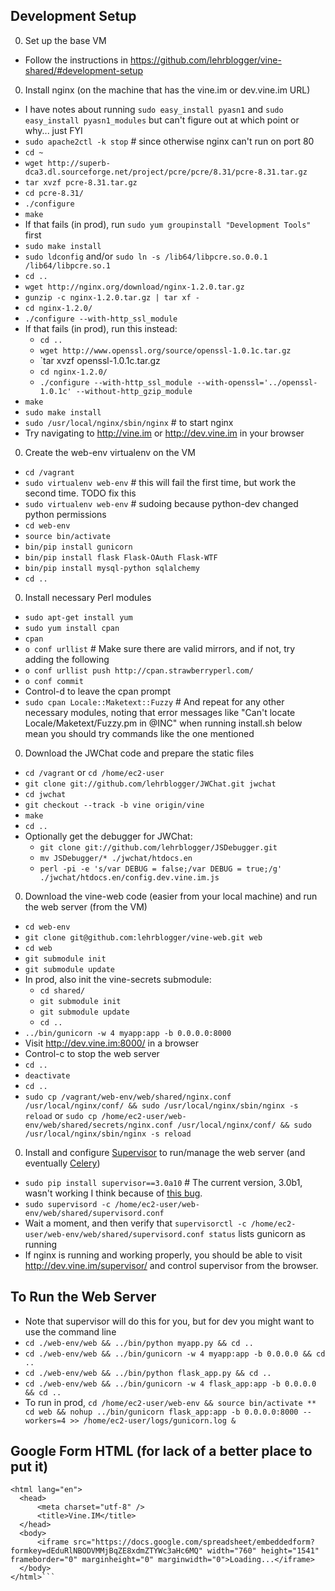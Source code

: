 Development Setup
-----------------
0. Set up the base VM
  * Follow the instructions in https://github.com/lehrblogger/vine-shared/#development-setup
0. Install nginx (on the machine that has the vine.im or dev.vine.im URL)
  * I have notes about running `sudo easy_install pyasn1` and `sudo easy_install pyasn1_modules` but can't figure out at which point or why... just FYI
  * `sudo apache2ctl -k stop`  # since otherwise nginx can't run on port 80
  * `cd ~`
  * `wget http://superb-dca3.dl.sourceforge.net/project/pcre/pcre/8.31/pcre-8.31.tar.gz`
  * `tar xvzf pcre-8.31.tar.gz `
  * `cd pcre-8.31/`
  * `./configure`
  * `make`
  * If that fails (in prod), run `sudo yum groupinstall "Development Tools"` first
  * `sudo make install`
  * `sudo ldconfig` and/or `sudo ln -s /lib64/libpcre.so.0.0.1 /lib64/libpcre.so.1`
  * `cd ..`
  * `wget http://nginx.org/download/nginx-1.2.0.tar.gz`
  * `gunzip -c nginx-1.2.0.tar.gz | tar xf -`
  * `cd nginx-1.2.0/`
  * `./configure --with-http_ssl_module`
  * If that fails (in prod), run this instead:
    * `cd ..`
    * `wget http://www.openssl.org/source/openssl-1.0.1c.tar.gz`
    * `tar xvzf openssl-1.0.1c.tar.gz 
    * `cd nginx-1.2.0/`
    * `./configure --with-http_ssl_module --with-openssl='../openssl-1.0.1c' --without-http_gzip_module`
  * `make`
  * `sudo make install`
  * `sudo /usr/local/nginx/sbin/nginx`  # to start nginx
  * Try navigating to http://vine.im or http://dev.vine.im in your browser
0. Create the web-env virtualenv on the VM
  * `cd /vagrant`
  * `sudo virtualenv web-env`  # this will fail the first time, but work the second time. TODO fix this
  * `sudo virtualenv web-env`  # sudoing because python-dev changed python permissions
  * `cd web-env`
  * `source bin/activate`
  * `bin/pip install gunicorn`
  * `bin/pip install flask Flask-OAuth Flask-WTF`
  * `bin/pip install mysql-python sqlalchemy`
  * `cd ..`
0. Install necessary Perl modules
  * `sudo apt-get install yum`
  * `sudo yum install cpan`
  * `cpan`
  * `o conf urllist`  # Make sure there are valid mirrors, and if not, try adding the following
  * `o conf urllist push http://cpan.strawberryperl.com/`
  * `o conf commit`
  * Control-d to leave the cpan prompt
  * `sudo cpan Locale::Maketext::Fuzzy`  # And repeat for any other necessary modules, noting that error messages like "Can't locate Locale/Maketext/Fuzzy.pm in @INC" when running install.sh below mean you should try commands like the one mentioned
0. Download the JWChat code and prepare the static files
  * `cd /vagrant` or `cd /home/ec2-user`
  * `git clone git://github.com/lehrblogger/JWChat.git jwchat`
  * `cd jwchat`
  * `git checkout --track -b vine origin/vine`
  * `make`
  * `cd ..`
  * Optionally get the debugger for JWChat:
    * `git clone git://github.com/lehrblogger/JSDebugger.git`
    * `mv JSDebugger/* ./jwchat/htdocs.en`
    * `perl -pi -e 's/var DEBUG = false;/var DEBUG = true;/g' ./jwchat/htdocs.en/config.dev.vine.im.js`
0. Download the vine-web code (easier from your local machine) and run the web server (from the VM)
  * `cd web-env`
  * `git clone git@github.com:lehrblogger/vine-web.git web`
  * `cd web`
  * `git submodule init`
  * `git submodule update`
  * In prod, also init the vine-secrets submodule:
    * `cd shared/`
    * `git submodule init`
    * `git submodule update`
    * `cd ..`
  * `../bin/gunicorn -w 4 myapp:app -b 0.0.0.0:8000`
  * Visit http://dev.vine.im:8000/ in a browser
  * Control-c to stop the web server
  * `cd ..`
  * `deactivate`
  * `cd ..`
  * `sudo cp /vagrant/web-env/web/shared/nginx.conf /usr/local/nginx/conf/ && sudo /usr/local/nginx/sbin/nginx -s reload` or 
  `sudo cp /home/ec2-user/web-env/web/shared/secrets/nginx.conf /usr/local/nginx/conf/ && sudo /usr/local/nginx/sbin/nginx -s reload`
0. Install and configure [Supervisor](http://supervisord.org/) to run/manage the web server (and eventually [Celery](http://celeryproject.org/))
  * `sudo pip install supervisor==3.0a10` # The current version, 3.0b1, wasn't working I think because of [this bug](https://github.com/Supervisor/supervisor/issues/121).
  * `sudo supervisord -c /home/ec2-user/web-env/web/shared/supervisord.conf`
  * Wait a moment, and then verify that `supervisorctl -c /home/ec2-user/web-env/web/shared/supervisord.conf status` lists gunicorn as running
  * If nginx is running and working properly, you should be able to visit http://dev.vine.im/supervisor/ and control supervisor from the browser.

To Run the Web Server
---------------------
  * Note that supervisor will do this for you, but for dev you might want to use the command line
  * `cd ./web-env/web && ../bin/python myapp.py && cd ..`
  * `cd ./web-env/web && ../bin/gunicorn -w 4 myapp:app -b 0.0.0.0 && cd ..`
  * `cd ./web-env/web && ../bin/python flask_app.py && cd ..`
  * `cd ./web-env/web && ../bin/gunicorn -w 4 flask_app:app -b 0.0.0.0 && cd ..`
  * To run in prod, `cd /home/ec2-user/web-env && source bin/activate ** cd web && nohup ../bin/gunicorn flask_app:app -b 0.0.0.0:8000 --workers=4 >> /home/ec2-user/logs/gunicorn.log &`

Google Form HTML (for lack of a better place to put it)
-------------------------------------------------------
  ```<!DOCTYPE html>
  <html lang="en">
  	<head>
  		<meta charset="utf-8" />
  		<title>Vine.IM</title>
  	</head>
  	<body>
  		<iframe src="https://docs.google.com/spreadsheet/embeddedform?formkey=dEduRlNBODVMMjBqZE8xdmZTYWc3aHc6MQ" width="760" height="1541" frameborder="0" marginheight="0" marginwidth="0">Loading...</iframe>
  	</body>
  </html>```
